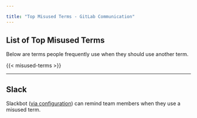 ```yaml
---

title: "Top Misused Terms - GitLab Communication"
---
```


<!-- NOTE: To update misused terms, please open "data/misused_terms.yml -->

## List of Top Misused Terms

Below are terms people frequently use when they should use another term.

{{< misused-terms >}}

<!-- leave this section at the bottom of the page -->
---

## Slack

Slackbot ([via configuration](https://gitlab.slack.com/customize/slackbot)) can remind team members when they use a misused term.
